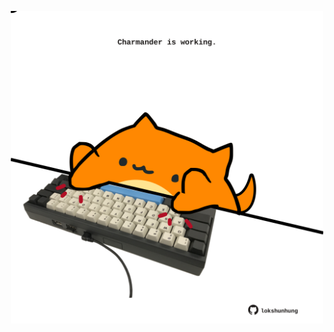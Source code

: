 <!-- built at 03/08/2021, 23:01:52 UTC -->
<p align="center">
  <img width="500" height="500" src="./ReadmeImage.svg">
</p>
